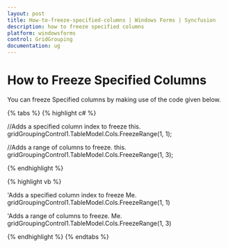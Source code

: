 ```yaml
---
layout: post
title: How-to-freeze-specified-columns | Windows Forms | Syncfusion
description: how to freeze specified columns
platform: windowsforms
control: GridGrouping
documentation: ug
---
```


# How to Freeze Specified Columns

You can freeze Specified columns by making use of the code given below.

{% tabs %}
{% highlight c# %}

//Adds a specified column index  to freeze
this. gridGroupingControl1.TableModel.Cols.FreezeRange(1, 1);

//Adds a range of columns to freeze.
this. gridGroupingControl1.TableModel.Cols.FreezeRange(1, 3);

{% endhighlight %}

{% highlight vb %}

'Adds a specified column index  to freeze
Me. gridGroupingControl1.TableModel.Cols.FreezeRange(1, 1)

'Adds a range of columns to freeze.
Me. gridGroupingControl1.TableModel.Cols.FreezeRange(1, 3)

{% endhighlight %}
{% endtabs %}